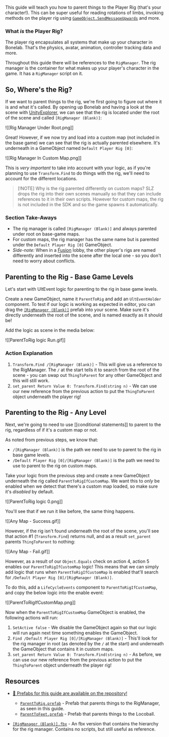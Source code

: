 This guide will teach you how to parent things to the Player Rig (that's your character!). This can be super useful for reading rotations of limbs, invoking methods on the player rig using [`GameObject.SendMessageUpwards`](https://docs.unity3d.com/ScriptReference/GameObject.SendMessage.html) and more.

### What *is* the Player Rig?

The player rig encapsulates all systems that make up your character in Bonelab. That's the physics, avatar, animation, controller tracking data and more.

Throughout this guide there will be references to the `RigManager`. The rig manager is the container for what makes up your player's character in the game. It has a `RigManager` script on it.

## So, Where's the Rig?

If we want to parent things to the rig, we're first going to figure out where it is and what it's called. By opening up Bonelab and having a look at the scene with [UnityExplorer](https://github.com/sinai-dev/UnityExplorer/releases), we can see that the rig is located under the root of the scene and called `[RigManager (Blank)]`:

![[Rig Manager Under Root.png]]

Great! However, if we now try and load into a custom map (not included in the base game) we can see that the rig is actually parented elsewhere. It's underneath in a GameObject named `Default Player Rig [0]`:

![[Rig Manager In Custom Map.png]]

This is *very important* to take into account with your logic, as if you're planning to use `Transform.Find` to do things with the rig, we'll need to account for the different locations.

> [!NOTE] Why is the rig parented differently on custom maps?
> SLZ drops the rig into their own scenes manually so that they can include references to it in their own scripts. However for custom maps, the rig is not included in the SDK and so the game spawns it automatically.

### Section Take-Aways

- The rig manager is called `[RigManager (Blank)]` and always parented under root on base-game maps.
- For custom maps, the rig manager has the same name but is parented under the `Default Player Rig [0]` GameObject.
- *Side-note:* When in a [Fusion](https://github.com/Lakatrazz/BONELAB-Fusion) lobby, the other player's rigs are named differently and inserted into the scene after the local one - so you don't need to worry about conflicts.

## Parenting to the Rig - Base Game Levels

Let's start with UltEvent logic for parenting to the rig in base game levels.

Create a new GameObject, name it `ParentToRig` and add an `UltEventHolder` component. To test if our logic is working as expected in editor, you can drag the [`[RigManager (Blank)]`](https://github.com/Lava-Pals/bl-unofficial-docs/blob/main/resources/prefabs/%5BRigManager%20(Blank)%5D.fbx) prefab into your scene. Make sure it's directly underneath the root of the scene, and is named exactly as it should be!

Add the logic as scene in the media below:

![[ParentToRig logic Run.gif]]

### Action Explanation

1. `Transform.Find /[RigManager (Blank)]` - This will give us a reference to the RigManager. The `/` at the start tells it to search from the root of the scene - you can swap out `ThingToParent` for any other GameObject and this will still work.
2. `set_parent Return Value 0: Transform.Find(string n)` - We can use our new reference from the previous action to put the `ThingToParent` object underneath the player rig!

## Parenting to the Rig - Any Level

Next, we're going to need to use [[conditional statements]] to parent to the rig, regardless of if it's a custom map or not.

As noted from previous steps, we know that:

- `/[RigManager (Blank)]` is the path we need to use to parent to the rig in base game levels.
- `/Default Player Rig [0]/[RigManager (Blank)]` is the path we need to use to parent to the rig on custom maps.

Take your logic from the previous step and create a new GameObject underneath the rig called `ParentToRigIfCustomMap`. We want this to *only* be enabled when we detect that there's a custom map loaded, so make sure it's *disabled* by default.

![[ParentToRig logic 0.png]]

You'll see that if we run it like before, the same thing happens.

![[Any Map - Success.gif]]

However, if the rig isn't found underneath the root of the scene, you'll see that action #1 (`Transform.Find`) returns null, and as a result `set_parent` parents `ThingToParent` to nothing:

![[Any Map - Fail.gif]]

However, as a result of our `Object.Equals` check on action 4, action 5 enables our `ParentToRigIfCustomMap` logic! This means that we can simply add logic that runs when `ParentToRigIfCustomMap` is enabled that'll search for `/Default Player Rig [0]/[RigManager (Blank)]`.

To do this, add a `LifeCycleEvents` component to `ParentToRigIfCustomMap`, and copy the below logic into the enable event:

![[ParentToRigIfCustomMap.png]]

Now when the `ParentToRigIfCustomMap` GameObject is enabled, the following actions will run:

1. `SetActive false` - We disable the GameObject again so that our logic will run again next time something enables the GameObject.
2. `Find /Default Player Rig [0]/[RigManager (Blank)]` - This'll look for the rig manager in root (as denoted by the `/` at the start) and underneath the GameObject that contains it in custom maps.
3. `set_parent Return Value 0: Transform.Find(string n)` - As before, we can use our new reference from the previous action to put the `ThingToParent` object underneath the player rig!

## Resources

- [📂 Prefabs for this guide are available on the repository!](https://github.com/Lava-Pals/bl-unofficial-docs/tree/main/resources/prefabs/Parenting%20Things%20To%20The%20Player%20Rig)
	- [`ParentToRig.prefab`](https://github.com/Lava-Pals/bl-unofficial-docs/blob/3829e73b2635509c1c67ea2116ae4d9dddf18be5/resources/prefabs/Parenting%20Things%20To%20The%20Player%20Rig/ParentToRig.prefab) - Prefab that parents things to the RigManager, as seen in this guide.
	- [`ParentToFeet.prefab`](https://github.com/Lava-Pals/bl-unofficial-docs/blob/3829e73b2635509c1c67ea2116ae4d9dddf18be5/resources/prefabs/Parenting%20Things%20To%20The%20Player%20Rig/ParentToFeet.prefab) - Prefab that parents things to the Locoball.

- [`[RigManager (Blank)].fbx`](https://github.com/Lava-Pals/bl-unofficial-docs/blob/main/resources/prefabs/%5BRigManager%20(Blank)%5D.fbx) - An fbx version that contains the hierarchy for the rig manager. Contains no scripts, but still useful as reference.
